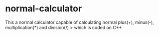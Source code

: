 # normal-calculator
This a normal calculator capable of calculating normal plus(+), minus(-), multiplication(*) and division(/) > which is coded on C++
